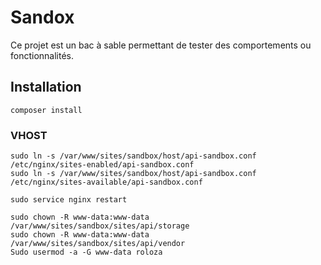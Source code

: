 # Sandox
Ce projet est un bac à sable permettant de tester des comportements ou fonctionnalités. 


## Installation
```
composer install
```

### VHOST
```
sudo ln -s /var/www/sites/sandbox/host/api-sandbox.conf /etc/nginx/sites-enabled/api-sandbox.conf
sudo ln -s /var/www/sites/sandbox/host/api-sandbox.conf /etc/nginx/sites-available/api-sandbox.conf

sudo service nginx restart

sudo chown -R www-data:www-data /var/www/sites/sandbox/sites/api/storage
sudo chown -R www-data:www-data /var/www/sites/sandbox/sites/api/vendor
Sudo usermod -a -G www-data roloza
```